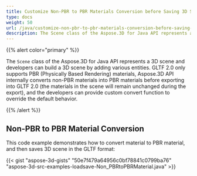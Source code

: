```yaml
---
title: Customize Non-PBR to PBR Materials Conversion before Saving 3D Scenes to GLTF 2.0 Format
type: docs
weight: 50
url: /java/customize-non-pbr-to-pbr-materials-conversion-before-saving-3d-scenes-to-gltf-2-0-format/
description: The Scene class of the Aspose.3D for Java API represents a 3D scene and developers can build a 3D scene by adding various entities.
---
```


{{% alert color="primary" %}} 

The `Scene` class of the Aspose.3D for Java API represents a 3D scene and developers can build a 3D scene by adding various entities. GLTF 2.0 only supports PBR (Physically Based Rendering) materials, Aspose.3D API internally converts non-PBR materials into PBR materials before exporting into GLTF 2.0 (the materials in the scene will remain unchanged during the export), and the developers can provide custom convert function to override the default behavior.

{{% /alert %}} 
## **Non-PBR to PBR Material Conversion**
This code example demonstrates how to convert material to PBR material, and then saves 3D scene in the GLTF format:

{{< gist "aspose-3d-gists" "50e7f479a64956c0bf78841c0799ba76" "aspose-3d-src-examples-loadsave-Non_PBRtoPBRMaterial.java" >}}
